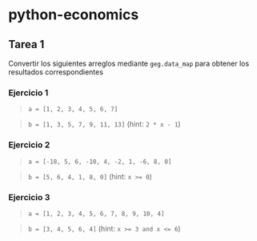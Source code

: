 # python-economics

## Tarea 1

Convertir los siguientes arreglos mediante `geg.data_map` para
obtener los resultados correspondientes

### Ejercicio 1

> `a = [1, 2, 3, 4, 5, 6, 7]`

> `b = [1, 3, 5, 7, 9, 11, 13]` (hint: `2 * x - 1`)

### Ejercicio 2

> `a = [-18, 5, 6, -10, 4, -2, 1, -6, 8, 0]`

> `b = [5, 6, 4, 1, 8, 0]` (hint: `x >= 0`)

### Ejercicio 3

> `a = [1, 2, 3, 4, 5, 6, 7, 8, 9, 10, 4]`

> `b = [3, 4, 5, 6, 4]` (hint: `x >= 3 and x <= 6`)

